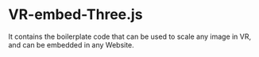 # VR-embed-Three.js
It contains the boilerplate code that can be used to scale any image in VR, and can be embedded in any Website.
